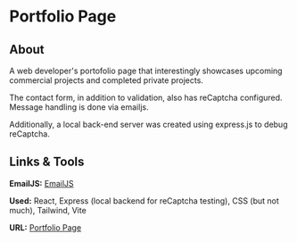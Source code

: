 # Portfolio Page

## About

A web developer's portofolio page that interestingly showcases upcoming commercial projects and completed private projects.

The contact form, in addition to validation, also has reCaptcha configured. Message handling is done via emailjs.

Additionally, a local back-end server was created using express.js to debug reCaptcha.

## Links & Tools

**EmailJS:** [EmailJS](https://www.emailjs.com/)

**Used:** React, Express (local backend for reCaptcha testing), CSS (but not much), Tailwind, Vite

**URL:** [Portfolio Page](https://konrad-wojtylo.com/)